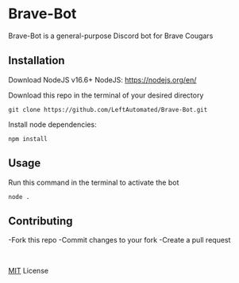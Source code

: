 # Brave-Bot

Brave-Bot is a general-purpose Discord bot for Brave Cougars 

## Installation
Download NodeJS v16.6+
NodeJS:  https://nodejs.org/en/

Download this repo in the terminal of your desired directory
```
git clone https://github.com/LeftAutomated/Brave-Bot.git
```

Install node dependencies:
```
npm install
```

## Usage

Run this command in the terminal to activate the bot
```
node .
```

## Contributing

-Fork this repo
-Commit changes to your fork
-Create a pull request

<br />

[MIT](https://choosealicense.com/licenses/mit/) License
